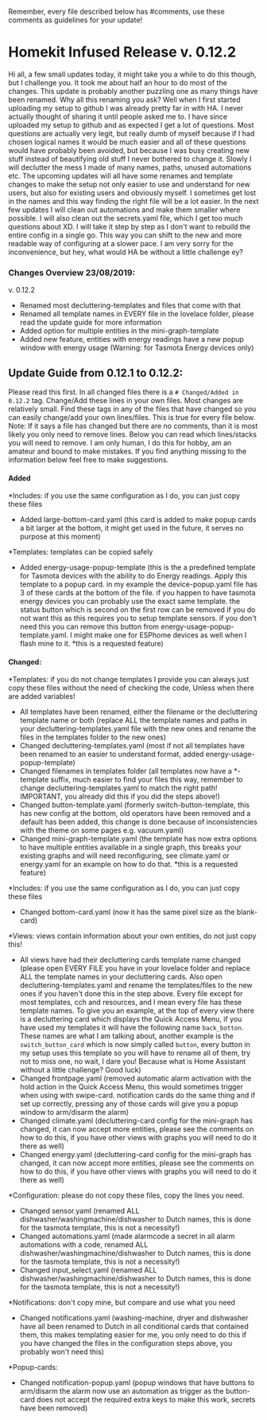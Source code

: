 Remember, every file described below has #comments, use these comments as guidelines for your update!

# Homekit Infused Release v. 0.12.2

Hi all, a few small updates today, it might take you a while to do this though, but I challenge you. It took me about half an hour to do most of the changes. This update is probably another puzzling one as many things have been renamed. Why all this renaming you ask? Well when I first started uploading my setup to github I was already pretty far in with HA. I never actually thought of sharing it until people asked me to. I have since uploaded my setup to github and as expected I get a lot of questions. Most questions are actually very legit, but really dumb of myself because if I had chosen logical names it would be much easier and all of these questions would have probably been avoided, but because I was busy creating new stuff instead of beautifying old stuff I never bothered to change it. Slowly I will declutter the mess I made of many names, paths, unused automations etc. The upcoming updates will all have some renames and template changes to make the setup not only easier to use and understand for new users, but also for existing users and obviously myself. I sometimes get lost in the names and this way finding the right file will be a lot easier. In the next few updates I will clean out automations and make them smaller where possible. I will also clean out the secrets.yaml file, which I get too much questions about XD. I will take it step by step as I don't want to rebuild the entire config in a single go. This way you can shift to the new and more readable way of configuring at a slower pace. I am very sorry for the inconvenience, but hey, what would HA be without a little challenge ey?

### Changes Overview 23/08/2019:
v. 0.12.2
- Renamed most decluttering-templates and files that come with that
- Renamed all template names in EVERY file in the lovelace folder, please read the update guide for more information
- Added option for multiple entities in the mini-graph-template
- Added new feature, entities with energy readings have a new popup window with energy usage (Warning: for Tasmota Energy devices only)


## Update Guide from 0.12.1 to 0.12.2:
Please read this first. In all changed files there is a `# Changed/Added in 0.12.2` tag. Change/Add these lines in your own files. Most changes are relatively small. Find these tags in any of the files that have changed so you can easily change/add your own lines/files.
This is true for every file below. Note: If it says a file has changed but there are no comments, than it is most likely you only need to remove lines. Below you can read which lines/stacks you will need to remove.
I am only human, I do this for hobby, am an amateur and bound to make mistakes. If you find anything missing to the information below feel free to make suggestions.

#### Added
*Includes: if you use the same configuration as I do, you can just copy these files
- Added large-bottom-card.yaml (this card is added to make popup cards a bit larger at the bottom, it might get used in the future, it serves no purpose at this moment)

*Templates: templates can be copied safely
- Added energy-usage-popup-template (this is the a predefined template for Tasmota devices with the ability to do Energy readings. Apply this template to a popup card. in my example the device-popup.yaml file has 3 of these cards at the bottom of the file. if you happen to have tasmota energy devices you can probably use the exact same template. the status button which is second on the first row can be removed if you do not want this as this requires you to setup template sensors. if you don't need this you can remove this button from energy-usage-popup-template.yaml. I might make one for ESPhome devices as well when I flash mine to it. *this is a requested feature)

#### Changed:
*Templates: if you do not change templates I provide you can always just copy these files without the need of checking the code, Unless when there are added variables!
- All templates have been renamed, either the filename or the decluttering template name or both (replace ALL the template names and paths in your decluttering-templates.yaml file with the new ones and rename the files in the templates folder to the new ones)
- Changed decluttering-templates.yaml (most if not all templates have been renamed to an easier to understand format, added energy-usage-popup-template)
- Changed filenames in templates folder (all templates now have a *-template suffix, much easier to find your files this way, remember to change decluttering-templates.yaml to match the right path! IMPORTANT, you already did this if you did the steps above!)
- Changed button-template.yaml (formerly switch-button-template, this has new config at the bottom, old operators have been removed and a default has been added, this change is done because of inconsistencies with the theme on some pages e.g. vacuum.yaml)
- Changed mini-graph-template.yaml (the template has now extra options to have multiple entities available in a single graph, this breaks your existing graphs and will need reconfiguring, see climate.yaml or energy.yaml for an example on how to do that. *this is a requested feature)

*Includes: if you use the same configuration as I do, you can just copy these files
- Changed bottom-card.yaml (now it has the same pixel size as the blank-card)

*Views: views contain information about your own entities, do not just copy this!
- All views have had their decluttering cards template name changed (please open EVERY FILE you have in your lovelace folder and replace ALL the template names in your decluttering cards. Also open decluttering-templates.yaml and rename the templates/files to the new ones if you haven't done this in the step above. Every file except for most templates, cch and resources, and I mean every file has these template names. To give you an example, at the top of every view there is a decluttering card which displays the Quick Access Menu, if you have used my templates it will have the following name `back_botton`. These names are what I am talking about, another example is the `switch_button_card` which is now simply called `button`, every button in my setup uses this template so you will have to rename all of them, try not to miss one, no wait, I dare you! Because what is Home Assistant without a little challenge? Good luck)
- Changed frontpage.yaml (removed automatic alarm activation with the hold action in the Quick Access Menu, this would sometimes trigger when using with swipe-card. notification cards do the same thing and if set up correctly, pressing any of those cards will give you a popup window to arm/disarm the alarm)
- Changed climate.yaml (decluttering-card config for the mini-graph has changed, it can now accept more entities, please see the comments on how to do this, if you have other views with graphs you will need to do it there as well)
- Changed energy.yaml (decluttering-card config for the mini-graph has changed, it can now accept more entities, please see the comments on how to do this, if you have other views with graphs you will need to do it there as well)

*Configuration: please do not copy these files, copy the lines you need.
- Changed sensor.yaml (renamed ALL dishwasher/washingmachine/dishwasher to Dutch names, this is done for the tasmota template, this is not a necessity!)
- Changed automations.yaml (made alarmcode a secret in all alarm automations with a code, renamed ALL dishwasher/washingmachine/dishwasher to Dutch names, this is done for the tasmota template, this is not a necessity!)
- Changed input_select.yaml (renamed ALL dishwasher/washingmachine/dishwasher to Dutch names, this is done for the tasmota template, this is not a necessity!)

*Notifications: don't copy mine, but compare and use what you need
- Changed notifications.yaml (washing-machine, dryer and dishwasher have all been renamed to Dutch in all conditional cards that contained them, this makes templating easier for me, you only need to do this if you have changed the files in the configuration steps above, you probably won't need this)

*Popup-cards:
- Changed notification-popup.yaml (popup windows that have buttons to arm/disarm the alarm now use an automation as trigger as the button-card does not accept the required extra keys to make this work, secrets have been removed)

